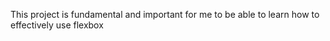 This project is fundamental and important for me to be able to learn how to effectively use flexbox
